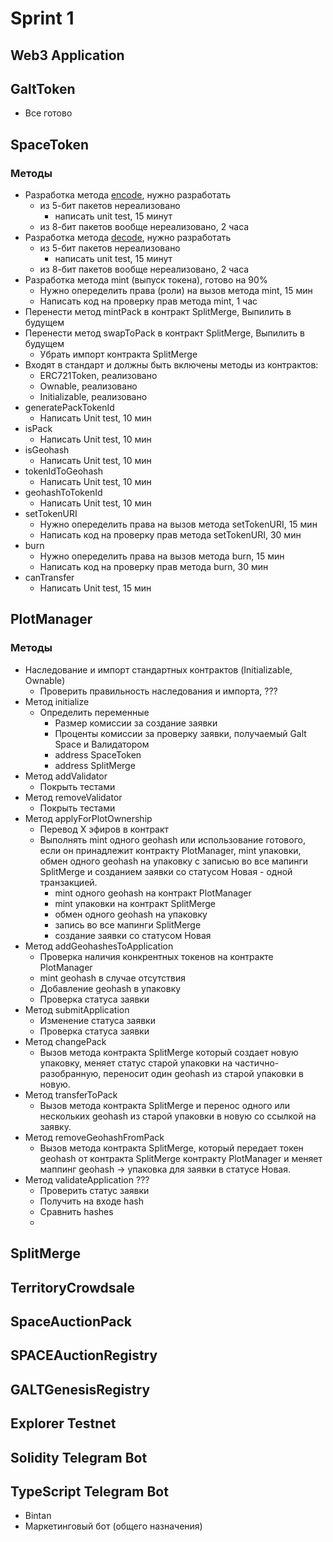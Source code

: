 # Sprint 1

## Web3 Application

## GaltToken
 - Все готово

## SpaceToken

### Методы
  - Разработка метода [encode](../ru/contracts/SpaceToken.md#encode), нужно разработать
    - из 5-бит пакетов нереализовано 
      - написать unit test, 15 минут
    - из 8-бит пакетов вообще нереализовано, 2 часа
  - Разработка метода [decode](../ru/contracts/SpaceToken.md#decode), нужно разработать
    - из 5-бит пакетов нереализовано
      - написать unit test, 15 минут
    - из 8-бит пакетов вообще нереализовано, 2 часа
  - Разработка метода mint (выпуск токена), готово на 90%
    - Нужно опеределить права (роли) на вызов метода mint, 15 мин
    - Написать код на проверку прав метода mint, 1 час
  - Перенести метод mintPack в контракт SplitMerge, Выпилить в будущем
  - Перенести метод swapToPack в контракт SplitMerge, Выпилить в будущем
    - Убрать импорт контракта SplitMerge
  - Входят в стандарт и должны быть включены методы из контрактов:
    - ERC721Token, реализовано
    - Ownable, реализовано
    - Initializable, реализовано
  - generatePackTokenId
    - Написать Unit test, 10 мин
  - isPack
    - Написать Unit test, 10 мин
  - isGeohash
    - Написать Unit test, 10 мин
  - tokenIdToGeohash
    - Написать Unit test, 10 мин
  - geohashToTokenId
    - Написать Unit test, 10 мин
  - setTokenURI
    - Нужно опеределить права на вызов метода setTokenURI, 15 мин
    - Написать код на проверку прав метода setTokenURI, 30 мин
  - burn
    - Нужно опеределить права на вызов метода burn, 15 мин
    - Написать код на проверку прав метода burn, 30 мин
  - canTransfer
    - Написать Unit test, 15 мин

## PlotManager

### Методы
 - Наследование и импорт стандартных контрактов (Initializable, Ownable)
   - Проверить правильность наследования и импорта, ???
 - Метод initialize
   - Определить переменные
     - Размер комиссии за создание заявки
     - Проценты комиссии за проверку заявки, получаемый Galt Space и Валидатором
     - address SpaceToken
     - address SplitMerge
 - Метод addValidator
   - Покрыть тестами
 - Метод removeValidator
   - Покрыть тестами
 - Метод applyForPlotOwnership
   - Перевод X эфиров в контракт
   - Выполнять mint одного geohash или использование готового, если он принадлежит контракту PlotManager, mint упаковки, обмен одного geohash на упаковку с записью во все мапинги SplitMerge и созданием заявки со статусом Новая - одной транзакцией.
     - mint одного geohash на контракт PlotManager
     - mint упаковки на контракт SplitMerge
     - обмен одного geohash на упаковку
     - запись во все мапинги SplitMerge
     - создание заявки со статусом Новая
 - Метод addGeohashesToApplication
   - Проверка наличия конкрентных токенов на контракте PlotManager
   - mint geohash в случае отсутствия
   - Добавление geohash в упаковку
   - Проверка статуса заявки
 - Метод submitApplication
   - Изменение статуса заявки
   - Проверка статуса заявки
 - Метод changePack
   - Вызов метода контракта SplitMerge который создает новую упаковку, меняет статус старой упаковки на частично-разобранную, переносит один geohash из старой упаковки в новую.
 - Метод transferToPack
   - Вызов метода контракта SplitMerge и перенос одного или нескольких geohash из старой упаковки в новую со ссылкой на заявку.
 - Метод removeGeohashFromPack
   - Вызов метода контракта SplitMerge, который передает токен geohash от контракта SplitMerge контракту PlotManager и меняет маппинг geohash -> упаковка для заявки в статусе Новая.
 - Метод validateApplication ???
   - Проверить статус заявки
   - Получить на входе hash
   - Сравнить hashes
   - 
   
## SplitMerge

## TerritoryCrowdsale

## SpaceAuctionPack

## SPACEAuctionRegistry

## GALTGenesisRegistry

## Explorer Testnet

## Solidity Telegram Bot

## TypeScript Telegram Bot

 - Bintan
 - Маркетинговый бот (общего назначения)


